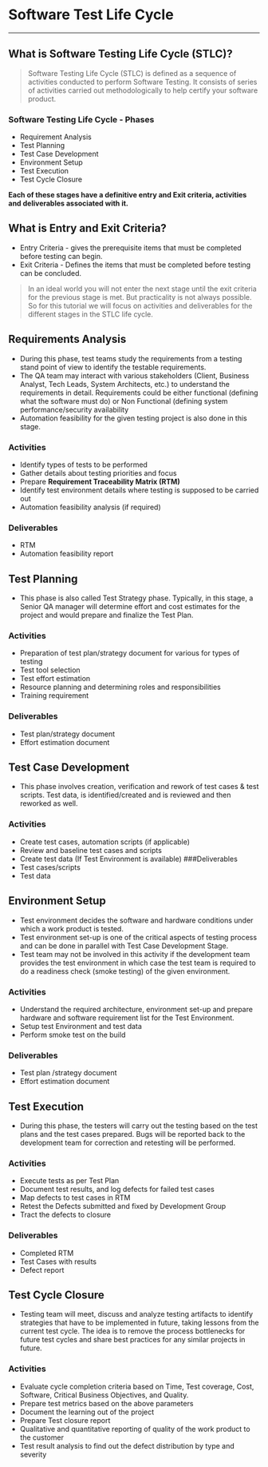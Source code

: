 # Software Test Life Cycle
---
## What is Software Testing Life Cycle (STLC)?
> Software Testing Life Cycle (STLC) is defined as a sequence of activities conducted to perform Software Testing.  It consists of series of activities carried out methodologically to help certify your software product.  

### Software Testing Life Cycle - Phases
* Requirement Analysis  
* Test Planning
* Test Case Development
* Environment Setup
* Test Execution
* Test Cycle Closure

**Each of these stages have a definitive entry and Exit criteria, activities and deliverables associated with it.**

## What is Entry and Exit Criteria?
* Entry Criteria - gives the prerequisite items that must be completed before testing can begin.
* Exit Criteria - Defines the items that must be completed before testing can be concluded.

>In an ideal world you will not enter the next stage until the exit criteria for the previous stage is met. But practicality is not always possible. So for this tutorial we will focus on activities and deliverables for the different stages in the STLC life cycle.

## Requirements Analysis
* During this phase, test teams study the requirements from a testing stand point of view to identify the testable requirements. 
* The QA team may interact with various stakeholders (Client, Business Analyst, Tech Leads, System Architects, etc.) to understand the requirements in detail. Requirements could be either functional (defining what the software must do) or Non Functional (defining system performance/security availability
* Automation feasibility for the given testing project is also done in this stage.
### Activities
* Identify types of tests to be performed
* Gather details about testing priorities and focus
* Prepare **Requirement Traceability Matrix (RTM)**
* Identify test environment details where testing is supposed to be carried out
* Automation feasibility analysis (if required)

### Deliverables
* RTM
* Automation feasibility report

## Test Planning
* This phase is also called Test Strategy phase. Typically, in this stage, a Senior QA manager will determine effort and cost estimates for the project and would prepare and finalize the Test Plan.
### Activities
* Preparation of test plan/strategy document for various for types of testing
* Test tool selection
* Test effort estimation
* Resource planning and determining roles and responsibilities
* Training requirement 
### Deliverables
* Test plan/strategy document
* Effort estimation document

## Test Case Development 
* This phase involves creation, verification and rework of test cases & test scripts. Test data, is identified/created and is reviewed and then reworked as well. 
### Activities
* Create test cases, automation scripts (if applicable)
* Review and baseline test cases and scripts
* Create test data (If Test Environment is available)
###Deliverables
* Test cases/scripts
* Test data

## Environment Setup
* Test environment decides the software and hardware conditions under which a work product is tested. 
* Test environment set-up is one of the critical aspects of testing process and can be done in parallel with Test Case Development Stage. 
* Test team may not be involved in this activity if the development team provides the test environment in which case the test team is required to do a readiness check (smoke testing) of the given environment. 
### Activities
* Understand the required architecture, environment set-up and prepare hardware and software requirement list for the Test Environment.
* Setup test Environment and test data
* Perform smoke test on the build
### Deliverables
* Test plan /strategy document
* Effort estimation document
	
## Test Execution
* During this phase, the testers will carry out the testing based on the test plans and the test cases prepared. Bugs will be reported back to the development team for correction and retesting will be performed.
### Activities
* Execute tests as per Test Plan
* Document test results, and log defects for failed test cases
* Map defects to test cases in RTM
* Retest the Defects submitted and fixed by Development Group
* Tract the defects to closure
### Deliverables
* Completed RTM
* Test Cases with results
* Defect report

## Test Cycle Closure
* Testing team will meet, discuss and analyze testing artifacts to identify strategies that have to be implemented in future, taking lessons from the current test cycle. The idea is to remove the process bottlenecks for future test cycles and share best practices for any similar projects in future. 
### Activities
* Evaluate cycle completion criteria based on Time, Test coverage, Cost, Software, Critical Business Objectives, and Quality.
* Prepare test metrics based on the above parameters
* Document the learning out of the project
* Prepare Test closure report
* Qualitative and quantitative reporting of quality of the work product to the customer
* Test result analysis to find out the defect distribution by type and severity

